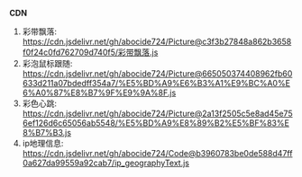 **CDN**
1. 彩带飘落: https://cdn.jsdelivr.net/gh/abocide724/Picture@c3f3b27848a862b3658f0f24c0fd762709d740f5/彩带飘落.js
2. 彩泡鼠标跟随: https://cdn.jsdelivr.net/gh/abocide724/Picture@665050374408962fb60633d211a07bdedff354a7/%E5%BD%A9%E6%B3%A1%E9%BC%A0%E6%A0%87%E8%B7%9F%E9%9A%8F.js
3. 彩色心跳: https://cdn.jsdelivr.net/gh/abocide724/Picture@2a13f2505c5e8ad45e756ef126d6c65056ab5548/%E5%BD%A9%E8%89%B2%E5%BF%83%E8%B7%B3.js
4. ip地理信息: https://cdn.jsdelivr.net/gh/abocide724/Code@b3960783be0de588d47ff0a627da99559a92cab7/ip_geographyText.js
